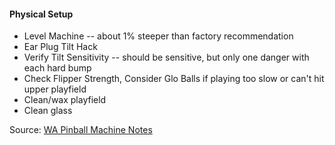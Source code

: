 #### Physical Setup
-   Level Machine -- about 1% steeper than factory recommendation
-   Ear Plug Tilt Hack
-   Verify Tilt Sensitivity -- should be sensitive, but only one danger with each hard bump
-   Check Flipper Strength, Consider Glo Balls if playing too slow or can't hit upper playfield
-   Clean/wax playfield
-   Clean glass

Source: [WA Pinball Machine Notes](http://wapinball.net/setups/)
